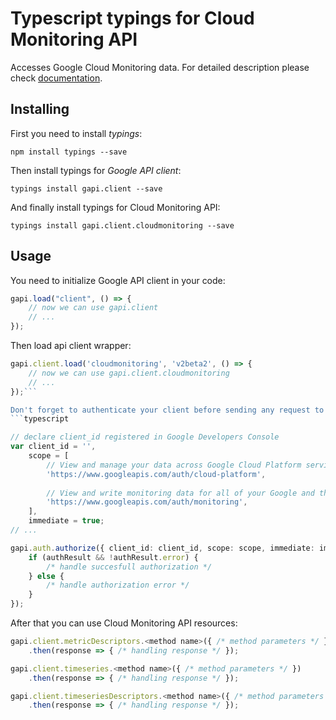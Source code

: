 # Typescript typings for Cloud Monitoring API
Accesses Google Cloud Monitoring data.
For detailed description please check [documentation](https://cloud.google.com/monitoring/v2beta2/).

## Installing

First you need to install *typings*:
```
npm install typings --save 
```

Then install typings for *Google API client*:
```
typings install gapi.client --save 
```

And finally install typings for Cloud Monitoring API:
```
typings install gapi.client.cloudmonitoring --save 
```

## Usage

You need to initialize Google API client in your code:
```typescript
gapi.load("client", () => { 
    // now we can use gapi.client
    // ... 
});
```

Then load api client wrapper:
```typescript
gapi.client.load('cloudmonitoring', 'v2beta2', () => {
    // now we can use gapi.client.cloudmonitoring
    // ... 
});```

Don't forget to authenticate your client before sending any request to resources:
```typescript

// declare client_id registered in Google Developers Console
var client_id = '',
    scope = [     
        // View and manage your data across Google Cloud Platform services
        'https://www.googleapis.com/auth/cloud-platform',
    
        // View and write monitoring data for all of your Google and third-party Cloud and API projects
        'https://www.googleapis.com/auth/monitoring',
    ],
    immediate = true;
// ...

gapi.auth.authorize({ client_id: client_id, scope: scope, immediate: immediate }, authResult => {
    if (authResult && !authResult.error) {
        /* handle succesfull authorization */
    } else {
        /* handle authorization error */
    }
});            
```

After that you can use Cloud Monitoring API resources:

```typescript
gapi.client.metricDescriptors.<method name>({ /* method parameters */ })
    .then(response => { /* handling response */ });

gapi.client.timeseries.<method name>({ /* method parameters */ })
    .then(response => { /* handling response */ });

gapi.client.timeseriesDescriptors.<method name>({ /* method parameters */ })
    .then(response => { /* handling response */ });
```